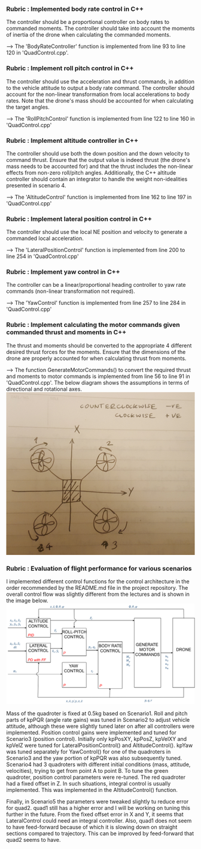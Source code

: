 ### Rubric : Implemented body rate control in C++ ###
The controller should be a proportional controller on body rates to commanded moments. The controller should take into account the moments of inertia of the drone when calculating the commanded moments.

--> The 'BodyRateController' function is implemented from line 93 to line 120 in 'QuadControl.cpp'.

### Rubric : Implement roll pitch control in C++ ###
The controller should use the acceleration and thrust commands, in addition to the vehicle attitude to output a body rate command. The controller should account for the non-linear transformation from local accelerations to body rates. Note that the drone's mass should be accounted for when calculating the target angles.

--> The 'RollPitchControl' function is implemented from line 122 to line 160 in 'QuadControl.cpp'

### Rubric : Implement altitude controller in C++ ###
The controller should use both the down position and the down velocity to command thrust. Ensure that the output value is indeed thrust (the drone's mass needs to be accounted for) and that the thrust includes the non-linear effects from non-zero roll/pitch angles.
Additionally, the C++ altitude controller should contain an integrator to handle the weight non-idealities presented in scenario 4.
 
--> The 'AltitudeControl' function is implemented from line 162 to line 197 in 'QuadControl.cpp'

### Rubric : Implement lateral position control in C++ ###
The controller should use the local NE position and velocity to generate a commanded local acceleration.

--> The 'LateralPositionControl' function is implemented from line 200 to line 254 in 'QuadControl.cpp'

### Rubric : Implement yaw control in C++ ###
The controller can be a linear/proportional heading controller to yaw rate commands (non-linear transformation not required).

--> The 'YawControl' function is implemented from line 257 to line 284 in 'QuadControl.cpp'

### Rubric : Implement calculating the motor commands given commanded thrust and moments in C++ ###
The thrust and moments should be converted to the appropriate 4 different desired thrust forces for the moments. Ensure that the dimensions of the drone are properly accounted for when calculating thrust from moments.

--> The function GenerateMotorCommands() to convert the required thrust and moments to motor commands is implemented from line 56 to line 91 in 'QuadControl.cpp'. The below diagram shows the assumptions in terms of directional and rotational axes.
![Quadroter Orientation](./images/3D_quad_orientation.png)

### Rubric : Evaluation of flight performance for various scenarios ###
I implemented different control functions for the control architecture in the order recommended by the README.md file in the project repository. The overall control flow was slightly different from the lectures and is shown in the image below.
![3D Control Architecture](./images/3D_control_architecture.png)

Mass of the quadroter is fixed at 0.5kg based on Scenario1. 
Roll and pitch parts of kpPQR (angle rate gains) was tuned in Scenario2 to adjust vehicle attitude, although these were slightly tuned later on after all controllers were implemented.
Position control gains were implemented and tuned for Scenario3 (position control). Initially only kpPosXY, kpPosZ, kpVelXY and kpVelZ were tuned for LateralPositionControl() and AltitudeControl(). kpYaw was tuned separately for YawControl() for one of the quadroters in Scenario3 and the yaw portion of kpPQR was also subsequently tuned.
Scenario4 had 3 quadroters with different initial conditions (mass, attitude, velocities), trying to get from point A to point B. To tune the green quadroter, position control parameters were re-tuned. The red quadroter had a fixed offset in Z. In such situations, integral control is usually implemented. This was implemented in the AltitudeControl() function.

Finally, in Scenario5 the parameters were tweaked slightly tu reduce error for quad2. quad1 still has a higher error and I will be working on tuning this further in the future. From the fixed offset error in X and Y, it seems that LateralControl could need an integral controller. Also, quad1 does not seem to have feed-forward because of which it is slowing down on straight sections compared to trajectory. This can be improved by feed-forward that quad2 seems to have.